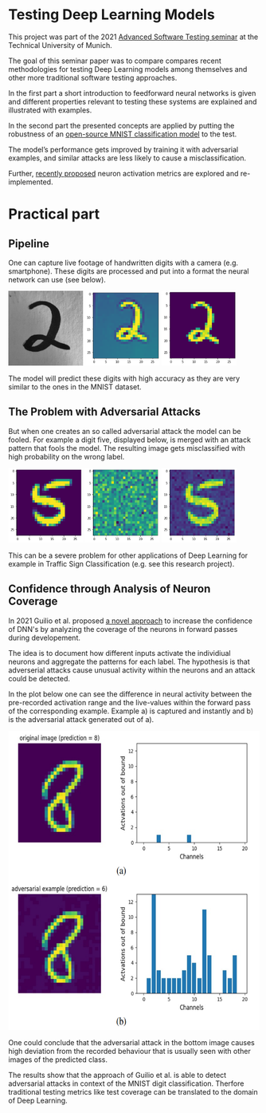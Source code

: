 # Testing Deep Learning Models

This project was part of the 2021 [Advanced Software Testing seminar](https://www.cs.cit.tum.de/sse/lehre/software-qualitaet/) at the Technical University of Munich. 

The goal of this seminar paper was to compare compares recent methodologies for testing Deep
Learning models among themselves and other more traditional software
testing approaches.

In the first part a short introduction to feedforward neural networks is given and
different properties relevant to testing these systems are explained and illustrated with examples.

In the second part the presented concepts are applied by putting the robustness of an [open-source MNIST classification model](https://github.com/dangeng/Simple_Adversarial_Examples) to the test.

The model’s performance gets improved by training it with adversarial examples, and similar attacks are less likely to cause
a misclassification.

Further, [recently proposed](https://arxiv.org/abs/2101.12100) neuron activation metrics are explored and re-implemented.

# Practical part

## Pipeline

One can capture live footage of handwritten digits with a camera (e.g. smartphone).
These digits are processed and put into a format the neural network can use (see below).

<img src="imgs/unprocessed.png" width="150" height="150" />
<img src="imgs/processing1.png" width="150" height="150" />
<img src="imgs/processing2.png" width="150" height="150" />

The model will predict these digits with high accuracy as they are very similar to the ones in the MNIST dataset.

## The Problem with Adversarial Attacks

But when one creates an so called adversarial attack the model can be fooled.
For example a digit five, displayed below, is merged with an attack pattern that fools the model.
The resulting image gets misclassified with high probability on the wrong label.

<img src="imgs/source.png" width="150" height="150" />
<img src="imgs/attackPattern.png" width="150" height="150" />
<img src="imgs/adversarial.png" width="150" height="150" />


This can be a severe problem for other applications of Deep Learning for example in Traffic Sign Classification (e.g. see this research project).

## Confidence through Analysis of Neuron Coverage

In 2021 Guilio et al. proposed [a novel approach](https://arxiv.org/abs/2101.12100) to increase the confidence of DNN's by analyzing the coverage of the neurons in forward passes during developement.

The idea is to document how different inputs activate the individiual neurons and aggregate the patterns for each label.
The hypothesis is that adverserial attacks cause unusual activity within the neurons and an attack could be detected.

In the plot below one can see the difference in neural activity between the pre-recorded activation range and the live-values within the forward pass of the corresponding example. Example a) is captured and instantly and b) is the adversarial attack generated out of a).

<img src="imgs/detection.png" width="600" height="600" />

One could conclude that the adversarial attack in the bottom image causes high deviation from the recorded behaviour that is usually seen with other images of the predicted class.


The results show that the approach of Guilio et al. is able to detect adversarial attacks in context of the MNIST digit classification.
Therfore traditional testing metrics like test coverage can be translated to the domain of Deep Learning. 









